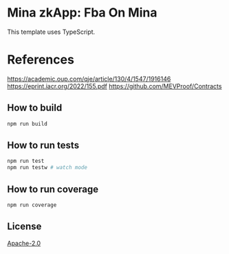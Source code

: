 # Mina zkApp: Fba On Mina

This template uses TypeScript.

# References

https://academic.oup.com/qje/article/130/4/1547/1916146
https://eprint.iacr.org/2022/155.pdf
https://github.com/MEVProof/Contracts

## How to build

```sh
npm run build
```

## How to run tests

```sh
npm run test
npm run testw # watch mode
```

## How to run coverage

```sh
npm run coverage
```

## License

[Apache-2.0](LICENSE)
